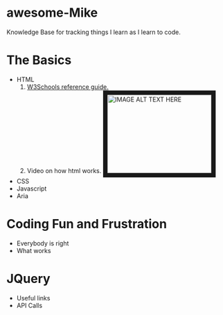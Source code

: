 # awesome-Mike
Knowledge Base for tracking things I learn as I learn to code.

# The Basics
* HTML 
  1. [W3Schools reference guide.](https://www.w3schools.com/html/html_intro.asp)
  2. Video on how html works. 
      <a href="http://www.youtube.com/watch?feature=player_embedded&v=kDyJN7qQETA
" target="_blank"><img src="http://img.youtube.com/vi/kDyJN7qQETA/0.jpg" 
alt="IMAGE ALT TEXT HERE" width="240" height="180" border="10" /></a>
* CSS 
* Javascript 
* Aria

# Coding Fun and Frustration
* Everybody is right
* What works

# JQuery
* Useful links
* API Calls

